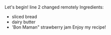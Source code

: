 Let's begin!
line 2 changed remotely
Ingredients:
- sliced bread 
- dairy butter 
- 'Bon Maman" strawberry jam 
Enjoy my recipe!
